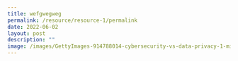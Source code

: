 ```yaml
---
title: wefgwegweg
permalink: /resource/resource-1/permalink
date: 2022-06-02
layout: post
description: ""
image: /images/GettyImages-914788014-cybersecurity-vs-data-privacy-1-min.jpg
---
```

